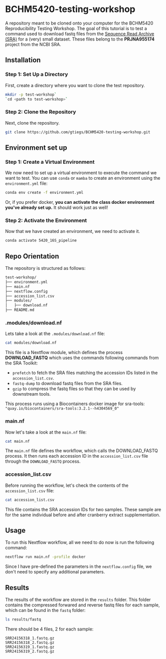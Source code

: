 # BCHM5420-testing-workshop
A repository meant to be cloned onto your computer for the BCHM5420 Reproducibility Testing Workshop. The goal of this tutorial is to test a command used to download fastq files from the [Sequence Read Archive (SRA)](https://www.ncbi.nlm.nih.gov/sra/) for a (very) small dataset. These files belong to the **PRJNA955174** project from the NCBI SRA.

## Installation

### Step 1: Set Up a Directory
First, create a directory where you want to clone the test repository.
```bash
mkdir -p test-workshop`
`cd <path to test-workshop>`
```

### Step 2: Clone the Repository
Next, clone the repository.
```bash 
git clone https://github.com/gtiegs/BCHM5420-testing-workshop.git
```

## Environment set up
### Step 1: Create a Virtual Environment
We now need to set up a virtual environment to execute the command we want to test.
You can use `conda` or `mamba` to create an environment using the `environment.yml` file:
```bash
conda env create -f environment.yml
```
Or, if you prefer docker, **you can activate the class docker environment you've already set up.** It should work just as well!

### Step 2: Activate the Environment
Now that we have created an environment, we need to activate it.
```bash
conda activate 5420_16S_pipeline
```

## Repo Orientation
The repository is structured as follows:
```bash
test-workshop/
├── environment.yml
├── main.nf
├── nextflow.config
├── accession_list.csv
├── modules/
│   ├── download.nf
├── README.md
```

### .modules/download.nf
Lets take a look at the `.modules/download.nf` file:
```bash
cat modules/download.nf
```

This file is a Nextflow module, which defines the process **DOWNLOAD_FASTQ** which uses the commands following commands from the SRA Toolkit:
- `prefetch` to fetch the SRA files matching the accession IDs listed in the `accession_list.csv`.
- `fastq-dump` to download fastq files from the SRA files.
- `gzip` to compress the fastq files so that they can be used by downstream tools.

This process runs using a Biocontainers docker image for sra-tools: `"quay.io/biocontainers/sra-tools:3.2.1--h4304569_0"`

### main.nf
Now let's take a look at the `main.nf` file:
```bash
cat main.nf
```

The `main.nf` file defines the workflow, which calls the DOWNLOAD_FASTQ process. It then runs each accession ID in the `accession_list.csv` file through the `DOWNLOAD_FASTQ` process.

### accession_list.csv
Before running the workflow, let's check the contents of the `accession_list.csv` file:
```bash
cat accession_list.csv
```
This file contains the SRA accession IDs for two samples. These sample are for the same individual before and after cranberry extract supplementation. 

## Usage
To run this Nextflow workflow, all we need to do now is run the following command:

```bash
nextflow run main.nf -profile docker
```
Since I have pre-defined the parameters in the `nextflow.config` file, we don't need to specify any additional parameters.

## Results
The results of the workflow are stored in the `results` folder. This folder contains the compressed forwared and reverse fastq files for each sample, which can be found in the `fastq` folder:
```bash
ls results/fastq
```

There should be 4 files, 2 for each sample:
```
SRR24156318_1.fastq.gz  
SRR24156318_2.fastq.gz  
SRR24156319_1.fastq.gz  
SRR24156319_2.fastq.gz
```

 


